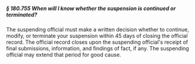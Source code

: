 ##### § 180.755 When will I know whether the suspension is continued or terminated? #####

The suspending official must make a written decision whether to continue, modify, or terminate your suspension within 45 days of closing the official record. The official record closes upon the suspending official's receipt of final submissions, information, and findings of fact, if any. The suspending official may extend that period for good cause.